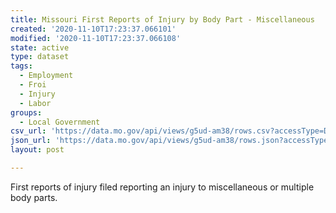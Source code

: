 ```yaml
---
title: Missouri First Reports of Injury by Body Part - Miscellaneous
created: '2020-11-10T17:23:37.066101'
modified: '2020-11-10T17:23:37.066108'
state: active
type: dataset
tags:
  - Employment
  - Froi
  - Injury
  - Labor
groups:
  - Local Government
csv_url: 'https://data.mo.gov/api/views/g5ud-am38/rows.csv?accessType=DOWNLOAD'
json_url: 'https://data.mo.gov/api/views/g5ud-am38/rows.json?accessType=DOWNLOAD'
layout: post

---
```

First reports of injury filed reporting an injury to miscellaneous or multiple body parts.
